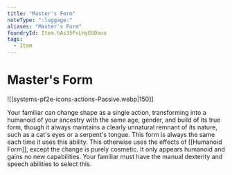 ```yaml
---
title: "Master's Form"
noteType: ":luggage:"
aliases: "Master's Form"
foundryId: Item.hAs35PxLHyEUDooo
tags:
  - Item
---
```


# Master's Form
![[systems-pf2e-icons-actions-Passive.webp|150]]

Your familiar can change shape as a single action, transforming into a humanoid of your ancestry with the same age, gender, and build of its true form, though it always maintains a clearly unnatural remnant of its nature, such as a cat's eyes or a serpent's tongue. This form is always the same each time it uses this ability. This otherwise uses the effects of [[Humanoid Form]], except the change is purely cosmetic. It only appears humanoid and gains no new capabilities. Your familiar must have the manual dexterity and speech abilities to select this.
